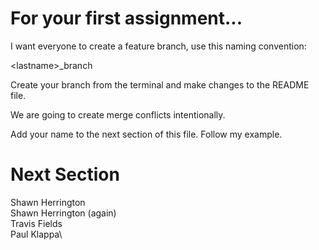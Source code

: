 # For your first assignment...

I want everyone to create a feature branch, use this naming convention:

\<lastname\>_branch

Create your branch from the terminal and make changes to the README file.

We are going to create merge conflicts intentionally.

Add your name to the next section of this file.  Follow my example.

# Next Section

Shawn Herrington\
Shawn Herrington (again)\
Travis Fields\
Paul Klappa\
